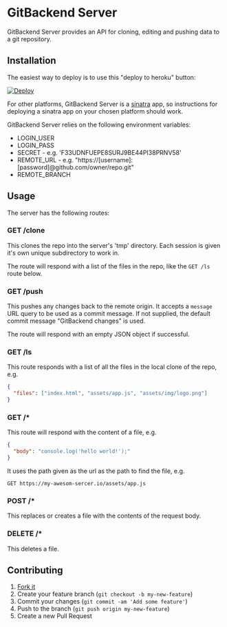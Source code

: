 # GitBackend Server

GitBackend Server provides an API for cloning, editing and pushing data to a git repository.

## Installation

The easiest way to deploy is to use this "deploy to heroku" button:

[![Deploy](https://www.herokucdn.com/deploy/button.png)](https://heroku.com/deploy)

For other platforms, GitBackend Server is a [sinatra](http://www.sinatrarb.com/)
app, so instructions for deploying a sinatra app on your chosen platform should
work.

GitBackend Server relies on the following environment variables:

* LOGIN_USER
* LOGIN_PASS
* SECRET - e.g. 'F33UDNFUEPE8SURJ9BE44PI38PRNV58'
* REMOTE_URL - e.g. "https://[username]:[password]@github.com/owner/repo.git"
* REMOTE_BRANCH

## Usage

The server has the following routes:

### GET /clone

This clones the repo into the server's 'tmp' directory. Each session is given
it's own unique subdirectory to work in.

The route will respond with a list of the files in the repo, like the `GET /ls`
route below.

### GET /push

This pushes any changes back to the remote origin. It accepts a `message` URL
query to be used as a commit message. If not supplied, the default commit
message "GitBackend changes" is used.

The route will respond with an empty JSON object if successful.

### GET /ls

This route responds with a list of all the files in the local clone of the repo, e.g.

```json
{
  "files": ["index.html", "assets/app.js", "assets/img/logo.png"]
}
```

### GET /*

This route will respond with the content of a file, e.g.

```json
{
  "body": "console.log('hello world!');"
}
```

It uses the path given as
the url as the path to find the file, e.g.

```
GET https://my-awesom-sercer.io/assets/app.js
```

### POST /*

This replaces or creates a file with the contents of the request body.

### DELETE /*

This deletes a file.

## Contributing

1. [Fork it](https://github.com/git-backend/server/fork)
2. Create your feature branch (`git checkout -b my-new-feature`)
3. Commit your changes (`git commit -am 'Add some feature'`)
4. Push to the branch (`git push origin my-new-feature`)
5. Create a new Pull Request
